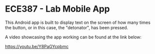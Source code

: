# ECE387 - Lab Mobile App

This Android app is built to display text on the screen of how many times the button, or in this case, the "detonator", has been pressed.

A video showcasing the app working can be found at the link below:

https://youtu.be/Y8PaGYcpbmc
